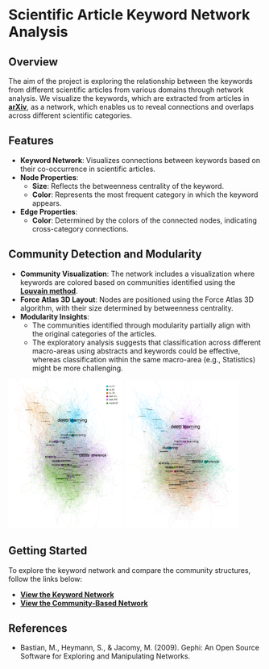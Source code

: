 # **Scientific Article Keyword Network Analysis**

## **Overview**
The aim of the project is exploring the relationship between the keywords from different scientific articles from various domains through network analysis. We visualize the keywords, which are extracted from articles in [**arXiv**](https://arxiv.org/), as a network, which enables us to reveal connections and overlaps across different scientific categories.

## **Features**
- **Keyword Network**: Visualizes connections between keywords based on their co-occurrence in scientific articles.
- **Node Properties**:
  - **Size**: Reflects the betweenness centrality of the keyword.
  - **Color**: Represents the most frequent category in which the keyword appears.
- **Edge Properties**:
  - **Color**: Determined by the colors of the connected nodes, indicating cross-category connections.
 
## **Community Detection and Modularity**
- **Community Visualization**: The network includes a visualization where keywords are colored based on communities identified using the [**Louvain method**](https://en.wikipedia.org/wiki/Louvain_method).
- **Force Atlas 3D Layout**: Nodes are positioned using the Force Atlas 3D algorithm, with their size determined by betweenness centrality.
- **Modularity Insights**: 
  - The communities identified through modularity partially align with the original categories of the articles.
  - The exploratory analysis suggests that classification across different macro-areas using abstracts and keywords could be effective, whereas classification within the same macro-area (e.g., Statistics) might be more challenging.

<p float="left">
  <img src="images/keywords-by-category.png" width="45%" />
  <img src="images/keywords-by-modularity.png" width="45%" />
</p>

## **Getting Started**
To explore the keyword network and compare the community structures, follow the links below:

- [**View the Keyword Network**](https://francescofreni.github.io/keywords_network/network/)
- [**View the Community-Based Network**](https://francescofreni.github.io/keywords_network/networkmod/)

## **References**
- Bastian, M., Heymann, S., & Jacomy, M. (2009). Gephi: An Open Source Software for Exploring and Manipulating Networks.

